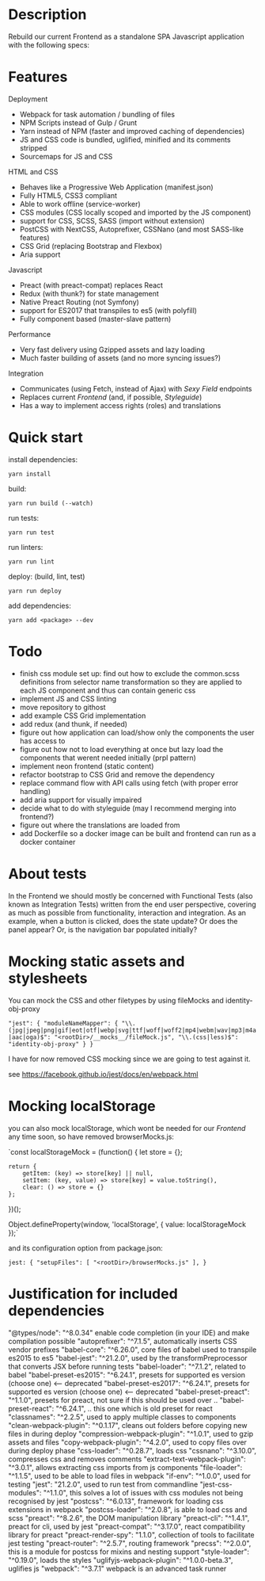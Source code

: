 
# Description

Rebuild our current Frontend as a standalone SPA Javascript application with the following specs:

# Features

Deployment
- Webpack for task automation / bundling of files
- NPM Scripts instead of Gulp / Grunt
- Yarn instead of NPM (faster and improved caching of dependencies)
- JS and CSS code is bundled, uglified, minified and its comments stripped
- Sourcemaps for JS and CSS

HTML and CSS
- Behaves like a Progressive Web Application (manifest.json)
- Fully HTML5, CSS3 compliant
- Able to work offline (service-worker)
- CSS modules (CSS locally scoped and imported by the JS component)
- support for CSS, SCSS, SASS (import without extension)
- PostCSS with NextCSS, Autoprefixer, CSSNano (and most SASS-like features)
- CSS Grid (replacing Bootstrap and Flexbox)
- Aria support

Javascript
- Preact (with preact-compat) replaces React
- Redux (with thunk?) for state management
- Native Preact Routing (not Symfony)
- support for ES2017 that transpiles to es5 (with polyfill)
- Fully component based (master-slave pattern)

Performance
- Very fast delivery using Gzipped assets and lazy loading
- Much faster building of assets (and no more syncing issues?)

Integration
- Communicates (using Fetch, instead of Ajax) with *Sexy Field* endpoints
- Replaces current *Frontend* (and, if possible, *Styleguide*)
- Has a way to implement access rights (roles) and translations

# Quick start

install dependencies:

`yarn install`

build:

`yarn run build (--watch)`

run tests:

`yarn run test`

run linters:

`yarn run lint`

deploy: (build, lint, test)

`yarn run deploy`

add dependencies:

`yarn add <package> --dev`

# Todo

- finish css module set up: find out how to exclude the common.scss definitions from selector name transformation so
  they are applied to each JS component and thus can contain generic css
- implement JS and CSS linting
- move repository to githost
- add example CSS Grid implementation
- add redux (and thunk, if needed)
- figure out how application can load/show only the components the user has access to
- figure out how not to load everything at once but lazy load the components that werent needed initially (prpl pattern)
- implement neon frontend (static content)
- refactor bootstrap to CSS Grid and remove the dependency
- replace command flow with API calls using fetch (with proper error handling)
- add aria support for visually impaired
- decide what to do with styleguide (may I recommend merging into frontend?)
- figure out where the translations are loaded from
- add Dockerfile so a docker image can be built and frontend can run as a docker container

# About tests

In the Frontend we should mostly be concerned with Functional Tests (also known as Integration Tests) written from the
end user perspective, covering as much as possible from functionality, interaction and integration. As an example, when
a button is clicked, does the state update? Or does the panel appear? Or, is the navigation bar populated initially?

# Mocking static assets and stylesheets

You can mock the CSS and other filetypes by using fileMocks and identity-obj-proxy

`"jest": {
    "moduleNameMapper": {
          "\\.(jpg|jpeg|png|gif|eot|otf|webp|svg|ttf|woff|woff2|mp4|webm|wav|mp3|m4a|aac|oga)$": "<rootDir>/__mocks__/fileMock.js",
          "\\.(css|less)$": "identity-obj-proxy"
    }
}`

I have for now removed CSS mocking since we are going to test against it. 

see https://facebook.github.io/jest/docs/en/webpack.html

# Mocking localStorage

you can also mock localStorage, which wont be needed for our *Frontend* any time soon, so have removed browserMocks.js:

`const localStorageMock = (function() {
    let store = {};

    return {
        getItem: (key) => store[key] || null,
        setItem: (key, value) => store[key] = value.toString(),
        clear: () => store = {}
    };

})();

Object.defineProperty(window, 'localStorage', {
    value: localStorageMock
});`

and its configuration option from package.json:

`jest: {
    "setupFiles": [
        "<rootDir>/browserMocks.js"
    ],
}`

# Justification for included dependencies

"@types/node": "^8.0.34"                    enable code completion (in your IDE) and make compilation possible
"autoprefixer": "^7.1.5",                   automatically inserts CSS vendor prefixes
"babel-core": "^6.26.0",                    core files of babel used to transpile es2015 to es5
"babel-jest": "^21.2.0",                    used by the transformPreprocessor that converts JSX before running tests
"babel-loader": "^7.1.2",                   related to babel
"babel-preset-es2015": "^6.24.1",           presets for supported es version (choose one) <-- deprecated
"babel-preset-es2017": "^6.24.1",           presets for supported es version (choose one) <-- deprecated
"babel-preset-preact": "^1.1.0",            presets for preact, not sure if this should be used over ..
"babel-preset-react": "^6.24.1",            .. this one which is old preset for react
"classnames": "^2.2.5",                     used to apply multiple classes to components
"clean-webpack-plugin": "^0.1.17",          cleans out folders before copying new files in during deploy
"compression-webpack-plugin": "^1.0.1",     used to gzip assets and files
"copy-webpack-plugin": "^4.2.0",            used to copy files over during deploy phase
"css-loader": "^0.28.7",                    loads css
"cssnano": "^3.10.0",                       compresses css and removes comments
"extract-text-webpack-plugin": "^3.0.1",    allows extracting css imports from js components
"file-loader": "^1.1.5",                    used to be able to load files in webpack
"if-env": "^1.0.0",                         used for testing
"jest": "21.2.0",                           used to run test from commandline
"jest-css-modules": "^1.1.0",               this solves a lot of issues with css modules not being recognised by jest
"postcss": "^6.0.13",                       framework for loading css extensions in webpack
"postcss-loader": "^2.0.8",                 is able to load css and scss
"preact": "^8.2.6",                         the DOM manipulation library
"preact-cli": "^1.4.1",                     preact for cli, used by jest
"preact-compat": "^3.17.0",                 react compatibility library for preact
"preact-render-spy": "1.1.0",               collection of tools to facilitate jest testing
"preact-router": "^2.5.7",                  routing framework
"precss": "^2.0.0",                         this is a module for postcss for mixins and nesting support
"style-loader": "^0.19.0",                  loads the styles
"uglifyjs-webpack-plugin": "^1.0.0-beta.3", uglifies js
"webpack": "^3.7.1"                         webpack is an advanced task runner
